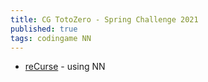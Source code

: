 ```yaml
---
title: CG TotoZero - Spring Challenge 2021
published: true
tags: codingame NN
---
```

- [reCurse](https://forum.codingame.com/t/spring-challenge-2021-feedbacks-strategies/190849/67) - using NN
